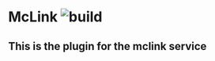 # McLink ![build](https://github.com/github/docs/actions/workflows/maven.yml/badge.svg)

## This is the plugin for the mclink service

